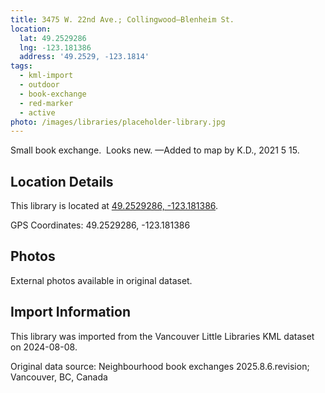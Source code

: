 ```yaml
---
title: 3475 W. 22nd Ave.; Collingwood—Blenheim St.
location:
  lat: 49.2529286
  lng: -123.181386
  address: '49.2529, -123.1814'
tags:
  - kml-import
  - outdoor
  - book-exchange
  - red-marker
  - active
photo: /images/libraries/placeholder-library.jpg
---
```

Small book exchange.  Looks new.
 —Added to map by K.D., 2021 5 15.

## Location Details

This library is located at [49.2529286, -123.181386](https://www.google.com/maps?q=49.2529286,-123.181386).

GPS Coordinates: 49.2529286, -123.181386

## Photos

External photos available in original dataset.

## Import Information

This library was imported from the Vancouver Little Libraries KML dataset on 2024-08-08.

Original data source: Neighbourhood book exchanges 2025.8.6.revision; Vancouver, BC, Canada
